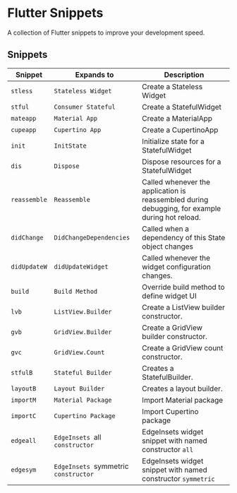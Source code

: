 # Flutter Snippets

A collection of Flutter snippets to improve your development speed.

## Snippets

| Snippet      | Expands to                           | Description                                                                                     |
| ------------ | ------------------------------------ | ----------------------------------------------------------------------------------------------- |
| `stless`     | `Stateless Widget`                   | Create a Stateless Widget                                                                       |
| `stful`      | `Consumer Stateful`                  | Create a StatefulWidget                                                                         |
| `mateapp`    | `Material App`                       | Create a MaterialApp                                                                            |
| `cupeapp`    | `Cupertino App`                      | Create a CupertinoApp                                                                           |
| `init`       | `InitState`                          | Initialize state for a StatefulWidget                                                           |
| `dis`        | `Dispose`                            | Dispose resources for a StatefulWidget                                                          |
| `reassemble` | `Reassemble`                         | Called whenever the application is reassembled during debugging, for example during hot reload. |
| `didChange`  | `DidChangeDependencies`              | Called when a dependency of this State object changes                                           |
| `didUpdateW` | `didUpdateWidget`                    | Called whenever the widget configuration changes.                                               |
| `build`      | `Build Method`                       | Override build method to define widget UI                                                       |
| `lvb`        | `ListView.Builder`                   | Create a ListView builder constructor.                                                          |
| `gvb`        | `GridView.Builder`                   | Create a GridView builder constructor.                                                          |
| `gvc`        | `GridView.Count`                     | Create a GridView count constructor.                                                            |
| `stfulB`     | `Stateful Builder`                   | Creates a StatefulBuilder.                                                                      |
| `layoutB`    | `Layout Builder`                     | Creates a layout builder.                                                                       |
| `importM`    | `Material Package`                   | Import Material package                                                                         |
| `importC`    | `Cupertino Package`                  | Import Cupertino package                                                                        |
| `edgeall`    | `EdgeInsets `all` constructor`       | EdgeInsets widget snippet with named constructor `all`                                          |
| `edgesym`    | `EdgeInsets `symmetric` constructor` | EdgeInsets widget snippet with named constructor `symmetric`                                    |

